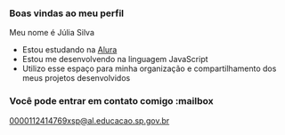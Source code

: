 ### Boas vindas ao meu perfil

Meu nome é Júlia Silva

- Estou estudando na [Alura](https://www.alura.com.br)
- Estou me desenvolvendo na linguagem JavaScript
- Utilizo esse espaço para minha organização e compartilhamento dos meus projetos desenvolvidos

### Você pode entrar em contato comigo :mailbox

0000112414769xsp@al.educacao.sp.gov.br
